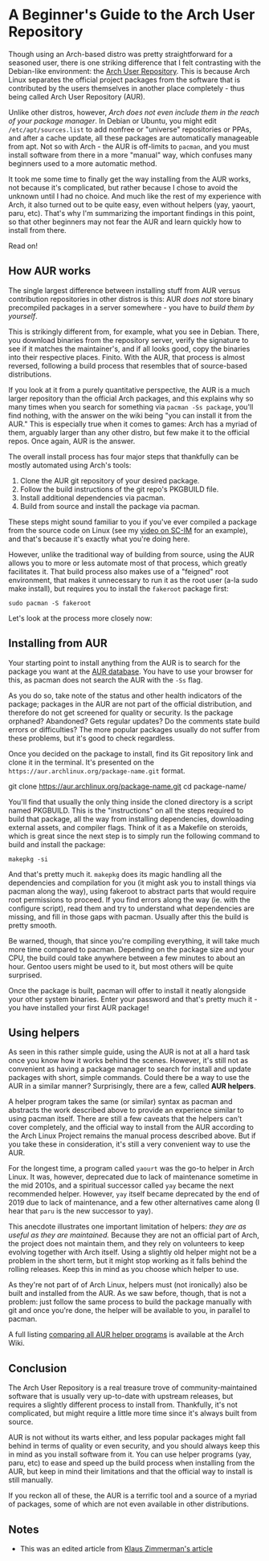 # A Beginner's Guide to the Arch User Repository

Though using an Arch-based distro was pretty straightforward for a seasoned user, there is one striking difference that I felt contrasting with the Debian-like environment: the [Arch User Repository](https://aur.archlinux.org/). This is because Arch Linux separates the official project packages from the software that is contributed by the users themselves in another place completely - thus being called Arch User Repository (AUR).

Unlike other distros, however, *Arch does not even include them in the reach of your package manager*. In Debian or Ubuntu, you might edit `/etc/apt/sources.list` to add nonfree or "universe" repositories or PPAs, and after a cache update, all these packages are automatically manageable from apt. Not so with Arch - the AUR is off-limits to `pacman`, and you must install software from there in a more "manual" way, which confuses many beginners used to a more automatic method.

It took me some time to finally get the way installing from the AUR works, not because it's complicated, but rather because I chose to avoid the unknown until I had no choice. And much like the rest of my experience with Arch, it also turned out to be quite easy, even without helpers (yay, yaourt, paru, etc). That's why I'm summarizing the important findings in this point, so that other beginners may not fear the AUR and learn quickly how to install from there.

Read on!

## How AUR works

The single largest difference between installing stuff from AUR versus contribution repositories in other distros is this: AUR *does not* store binary precompiled packages in a server somewhere - you have to *build them by yourself*.

This is strikingly different from, for example, what you see in Debian. There, you download binaries from the repository server, verify the signature to see if it matches the maintainer's, and if all looks good, copy the binaries into their respective places. Finito. With the AUR, that process is almost reversed, following a build process that resembles that of source-based distributions.

If you look at it from a purely quantitative perspective, the AUR is a much larger repository than the official Arch packages, and this explains why so many times when you search for something via `pacman -Ss package`, you'll find nothing, with the answer on the wiki being "you can install it from the AUR." This is especially true when it comes to games: Arch has a myriad of them, arguably larger than any other distro, but few make it to the official repos. Once again, AUR is the answer.

The overall install process has four major steps that thankfully can be mostly automated using Arch's tools:

1. Clone the AUR git repository of your desired package.
2. Follow the build instructions of the git repo's PKGBUILD file.
3. Install additional dependencies via pacman.
4. Build from source and install the package via pacman.

These steps might sound familiar to you if you've ever compiled a package from the source code on Linux (see my [video on SC-IM](https://diode.zone/videos/watch/22a566fa-464b-4ddd-9e71-38340208bf14) for an example), and that's because it's exactly what you're doing here.

However, unlike the traditional way of building from source, using the AUR allows you to more or less automate most of that process, which greatly facilitates it. That build process also makes use of a "feigned" root environment, that makes it unnecessary to run it as the root user (a-la sudo make install), but requires you to install the `fakeroot` package first:

```
sudo pacman -S fakeroot 
```

Let's look at the process more closely now:

## Installing from AUR

Your starting point to install anything from the AUR is to search for the package you want at the [AUR database](https://aur.archlinux.org/). You have to use your browser for this, as pacman does not search the AUR with the `-Ss` flag.

As you do so, take note of the status and other health indicators of the package; packages in the AUR are not part of the official distribution, and therefore do not get screened for quality or security. Is the package orphaned? Abandoned? Gets regular updates? Do the comments state build errors or difficulties? The more popular packages usually do not suffer from these problems, but it's good to check regardless.

Once you decided on the package to install, find its Git repository link and clone it in the terminal. It's presented on the `https://aur.archlinux.org/package-name.git` format.

git clone https://aur.archlinux.org/package-name.git cd package-name/

You'll find that usually the only thing inside the cloned directory is a script named PKGBUILD. This is the "instructions" on all the steps required to build that package, all the way from installing dependencies, downloading external assets, and compiler flags. Think of it as a Makefile on steroids, which is great since the next step is to simply run the following command to build and install the package:

```
makepkg -si 
```

And that's pretty much it. `makepkg` does its magic handling all the dependencies and compilation for you (it might ask you to install things via pacman along the way), using fakeroot to abstract parts that would require root permissions to proceed. If you find errors along the way (ie. with the configure script), read them and try to understand what dependencies are missing, and fill in those gaps with pacman. Usually after this the build is pretty smooth.

Be warned, though, that since you're compiling everything, it will take much more time compared to pacman. Depending on the package size and your CPU, the build could take anywhere between a few minutes to about an hour. Gentoo users might be used to it, but most others will be quite surprised.

Once the package is built, pacman will offer to install it neatly alongside your other system binaries. Enter your password and that's pretty much it - you have installed your first AUR package!

## Using helpers

As seen in this rather simple guide, using the AUR is not at all a hard task once you know how it works behind the scenes. However, it's still not as convenient as having a package manager to search for install and update packages with short, simple commands. Could there be a way to use the AUR in a similar manner? Surprisingly, there are a few, called **AUR helpers**.

A helper program takes the same (or similar) syntax as pacman and abstracts the work described above to provide an experience similar to using pacman itself. There are still a few caveats that the helpers can't cover completely, and the official way to install from the AUR according to the Arch Linux Project remains the manual process described above. But if you take these in consideration, it's still a very convenient way to use the AUR.

For the longest time, a program called `yaourt` was the go-to helper in Arch Linux. It was, however, deprecated due to lack of maintenance sometime in the mid 2010s, and a spiritual successor called `yay` became the next recommended helper. However, `yay` itself became deprecated by the end of 2019 due to lack of maintenance, and a few other alternatives came along (I hear that `paru` is the new successor to yay).

This anecdote illustrates one important limitation of helpers: *they are as useful as they are maintained.* Because they are not an official part of Arch, the project does not maintain them, and they rely on volunteers to keep evolving together with Arch itself. Using a slightly old helper might not be a problem in the short term, but it might stop working as it falls behind the rolling releases. Keep this in mind as you choose which helper to use.

As they're not part of of Arch Linux, helpers must (not ironically) also be built and installed from the AUR. As we saw before, though, that is not a problem: just follow the same process to build the package manually with git and once you're done, the helper will be available to you, in parallel to pacman.

A full listing [comparing all AUR helper programs](https://wiki.archlinux.org/index.php/AUR_helpers) is available at the Arch Wiki.

## Conclusion

The Arch User Repository is a real treasure trove of community-maintained software that is usually very up-to-date with upstream releases, but requires a slightly different process to install from. Thankfully, it's not complicated, but might require a little more time since it's always built from source.

AUR is not without its warts either, and less popular packages might fall behind in terms of quality or even security, and you should always keep this in mind as you install software from it. You can use helper programs (yay, paru, etc) to ease and speed up the build process when installing from the AUR, but keep in mind their limitations and that the official way to install is still manually.

If you reckon all of these, the AUR is a terrific tool and a source of a myriad of packages, some of which are not even available in other distributions.

## Notes

- This was an edited article from [Klaus Zimmerman's article](https://tilde.town/~kzimmermann/articles/aur_made_easy.html)
